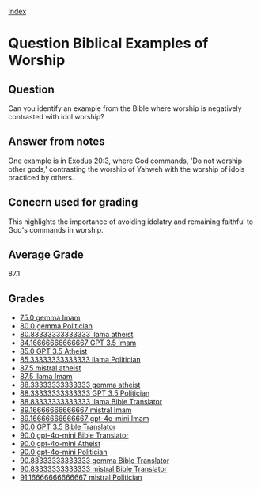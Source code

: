 
[Index](../../index.md)
# Question Biblical Examples of Worship
## Question
Can you identify an example from the Bible where worship is negatively contrasted with idol worship?

## Answer from notes
One example is in Exodus 20:3, where God commands, 'Do not worship other gods,' contrasting the worship of Yahweh with the worship of idols practiced by others.

## Concern used for grading
This highlights the importance of avoiding idolatry and remaining faithful to God's commands in worship.

## Average Grade
87.1

## Grades
 * [75.0 gemma Imam](../answers/gemma_Imam/Biblical_Examples_of_Worship.md)
 * [80.0 gemma Politician](../answers/gemma_Politician/Biblical_Examples_of_Worship.md)
 * [80.83333333333333 llama atheist](../answers/llama_atheist/Biblical_Examples_of_Worship.md)
 * [84.16666666666667 GPT 3.5 Imam](../answers/GPT_3.5_Imam/Biblical_Examples_of_Worship.md)
 * [85.0 GPT 3.5 Atheist](../answers/GPT_3.5_Atheist/Biblical_Examples_of_Worship.md)
 * [85.33333333333333 llama Politician](../answers/llama_Politician/Biblical_Examples_of_Worship.md)
 * [87.5 mistral atheist](../answers/mistral_atheist/Biblical_Examples_of_Worship.md)
 * [87.5 llama Imam](../answers/llama_Imam/Biblical_Examples_of_Worship.md)
 * [88.33333333333333 gemma atheist](../answers/gemma_atheist/Biblical_Examples_of_Worship.md)
 * [88.33333333333333 GPT 3.5 Politician](../answers/GPT_3.5_Politician/Biblical_Examples_of_Worship.md)
 * [88.83333333333333 llama Bible Translator](../answers/llama_Bible_Translator/Biblical_Examples_of_Worship.md)
 * [89.16666666666667 mistral Imam](../answers/mistral_Imam/Biblical_Examples_of_Worship.md)
 * [89.16666666666667 gpt-4o-mini Imam](../answers/gpt-4o-mini_Imam/Biblical_Examples_of_Worship.md)
 * [90.0 GPT 3.5 Bible Translator](../answers/GPT_3.5_Bible_Translator/Biblical_Examples_of_Worship.md)
 * [90.0 gpt-4o-mini Bible Translator](../answers/gpt-4o-mini_Bible_Translator/Biblical_Examples_of_Worship.md)
 * [90.0 gpt-4o-mini Atheist](../answers/gpt-4o-mini_Atheist/Biblical_Examples_of_Worship.md)
 * [90.0 gpt-4o-mini Politician](../answers/gpt-4o-mini_Politician/Biblical_Examples_of_Worship.md)
 * [90.83333333333333 gemma Bible Translator](../answers/gemma_Bible_Translator/Biblical_Examples_of_Worship.md)
 * [90.83333333333333 mistral Bible Translator](../answers/mistral_Bible_Translator/Biblical_Examples_of_Worship.md)
 * [91.16666666666667 mistral Politician](../answers/mistral_Politician/Biblical_Examples_of_Worship.md)
